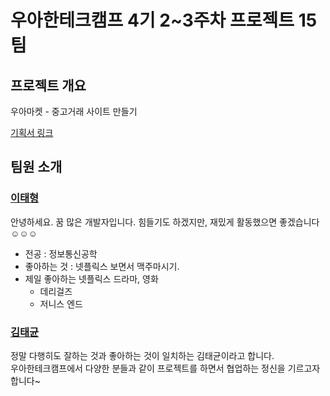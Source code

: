 # 우아한테크캠프 4기 2~3주차 프로젝트 15팀

## 프로젝트 개요

우아마켓 - 중고거래 사이트 만들기

[기획서 링크](https://www.figma.com/proto/p8xNIB3Od4x3ylaIaOLtjl/Wooamarket?page-id=617%3A1286&node-id=617%3A1298&viewport=203%2C397%2C0.25&scaling=contain)

## 팀원 소개

### [이태형](https://github.com/momongss)

안녕하세요. 꿈 많은 개발자입니다. 힘들기도 하겠지만, 재밌게 활동했으면 좋겠습니다 ☺️☺️☺️

- 전공 : 정보통신공학
- 좋아하는 것 : 넷플릭스 보면서 맥주마시기.
- 제일 좋아하는 넷플릭스 드라마, 영화
  - 데리걸즈
  - 저니스 엔드

### [김태균](https://github.com/TsooranKim)

정말 다행히도 잘하는 것과 좋아하는 것이 일치하는 김태균이라고 합니다.<br />
우아한테크캠프에서 다양한 분들과 같이 프로젝트를 하면서 협업하는 정신을 기르고자 합니다~
